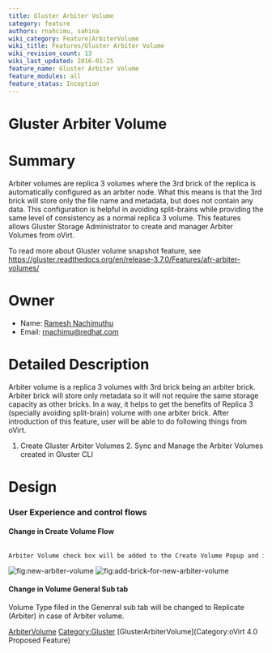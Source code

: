 ```yaml
---
title: Gluster Arbiter Volume
category: feature
authors: rnahcimu, sahina
wiki_category: Feature|ArbiterVolume
wiki_title: Features/Gluster Arbiter Volume
wiki_revision_count: 13
wiki_last_updated: 2016-01-25
feature_name: Gluster Arbiter Volume
feature_modules: all
feature_status: Inception
---
```


# Gluster Arbiter Volume

# Summary

Arbiter volumes are replica 3 volumes where the 3rd brick of the replica is automatically configured as an arbiter node. What this means is that the 3rd brick will store only the file name and metadata, but does not contain any data. This configuration is helpful in avoiding split-brains while providing the same level of consistency as a normal replica 3 volume. This features allows Gluster Storage Administrator to create and manager Arbiter Volumes from oVirt.

To read more about Gluster volume snapshot feature, see <https://gluster.readthedocs.org/en/release-3.7.0/Features/afr-arbiter-volumes/>

# Owner

*   Name: [ Ramesh Nachimuthu](User:Rnahcimu)
*   Email: <rnachimu@redhat.com>

# Detailed Description

Arbiter volume is a replica 3 volumes with 3rd brick being an arbiter brick. Arbiter brick will store only metadata so it will not require the same storage capacity as other bricks. In a way, it helps to get the benefits of Replica 3 (specially avoiding split-brain) volume with one arbiter brick. After introduction of this feature, user will be able to do following things from oVirt.

1. Create Gluster Arbiter Volumes 2. Sync and Manage the Arbiter Volumes created in Gluster CLI

# Design

### User Experience and control flows

#### Change in Create Volume Flow

      Arbiter Volume check box will be added to the Create Volume Popup and it will be shown when user creates a Replica Volume. Same check box will be added to Add Brick's pop up and it will be shown only in Create Volume flow with Replica Volume. Arbiter volume should be replica 3 volume and respective validation is added to Add Bricks popup.

![](new-arbiter-volume "fig:new-arbiter-volume") ![](add-brick-for-new-arbiter-volume "fig:add-brick-for-new-arbiter-volume")

#### Change in Volume General Sub tab

Volume Type filed in the Genenral sub tab will be changed to Replicate (Arbiter) in case of Arbiter volume.

[ArbiterVolume](Category:Feature) <Category:Gluster> [GlusterArbiterVolume](Category:oVirt 4.0 Proposed Feature)
